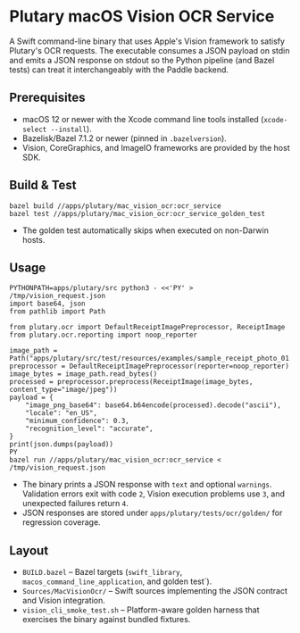 # Plutary macOS Vision OCR Service

A Swift command-line binary that uses Apple's Vision framework to satisfy Plutary's OCR requests.
The executable consumes a JSON payload on stdin and emits a JSON response on stdout so the Python
pipeline (and Bazel tests) can treat it interchangeably with the Paddle backend.

## Prerequisites
- macOS 12 or newer with the Xcode command line tools installed (`xcode-select --install`).
- Bazelisk/Bazel 7.1.2 or newer (pinned in `.bazelversion`).
- Vision, CoreGraphics, and ImageIO frameworks are provided by the host SDK.

## Build & Test
```
bazel build //apps/plutary/mac_vision_ocr:ocr_service
bazel test //apps/plutary/mac_vision_ocr:ocr_service_golden_test
```
- The golden test automatically skips when executed on non-Darwin hosts.

## Usage
```
PYTHONPATH=apps/plutary/src python3 - <<'PY' > /tmp/vision_request.json
import base64, json
from pathlib import Path

from plutary.ocr import DefaultReceiptImagePreprocessor, ReceiptImage
from plutary.ocr.reporting import noop_reporter

image_path = Path("apps/plutary/src/test/resources/examples/sample_receipt_photo_01.jpeg")
preprocessor = DefaultReceiptImagePreprocessor(reporter=noop_reporter)
image_bytes = image_path.read_bytes()
processed = preprocessor.preprocess(ReceiptImage(image_bytes, content_type="image/jpeg"))
payload = {
    "image_png_base64": base64.b64encode(processed).decode("ascii"),
    "locale": "en_US",
    "minimum_confidence": 0.3,
    "recognition_level": "accurate",
}
print(json.dumps(payload))
PY
bazel run //apps/plutary/mac_vision_ocr:ocr_service < /tmp/vision_request.json
```
- The binary prints a JSON response with `text` and optional `warnings`. Validation errors exit with
  code `2`, Vision execution problems use `3`, and unexpected failures return `4`.
- JSON responses are stored under `apps/plutary/tests/ocr/golden/` for regression coverage.

## Layout
- `BUILD.bazel` – Bazel targets (`swift_library`, `macos_command_line_application`, and golden test`).
- `Sources/MacVisionOcr/` – Swift sources implementing the JSON contract and Vision integration.
- `vision_cli_smoke_test.sh` – Platform-aware golden harness that exercises the binary against
  bundled fixtures.
